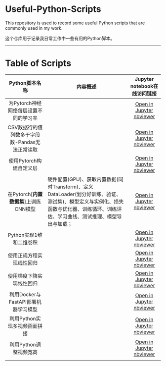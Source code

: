 # Useful-Python-Scripts

This repository is used to record some useful Python scripts that are commonly used in my work.

这个仓库用于记录我日常工作中一些有用的Python脚本。

---

# Table of Scripts

|                 Python脚本名称                 | 内容概述                                                                                                                                                                           |                                                                                                                  Jupyter notebook在线访问链接                                                                                                                  |
| :--------------------------------------------: | ---------------------------------------------------------------------------------------------------------------------------------------------------------------------------------- | :-------------------------------------------------------------------------------------------------------------------------------------------------------------------------------------------------------------------------------------------------------------: |
|     为Pytorch神经网络每层设置不同的学习率     |                                                                                                                                                                                    |                                 [Open in Jupyter nbviewer](https://nbviewer.jupyter.org/urls/raw.githubusercontent.com/YaoXiao-CS/Useful-Python-Scripts/main/Scripts_folder/Different_learningRete_for_eachLayer_of_Pytorch.ipynb)                                 |
| CSV数据行的值列数多于字段数-Pandas无法正常读取 |                                                                                                                                                                                    |                                  [Open in Jupyter nbviewer](https://nbviewer.jupyter.org/urls/raw.githubusercontent.com/YaoXiao-CS/Useful-Python-Scripts/main/Scripts_folder/CSV数据行的列数多于字段数-Pandas无法正常读取.ipynb)                                  |
|            使用Pytorch构建自定义层            |                                                                                                                                                                                    |                                             [Open in Jupyter nbviewer](https://nbviewer.jupyter.org/urls/raw.githubusercontent.com/YaoXiao-CS/Useful-Python-Scripts/main/Scripts_folder/使用Pytorch构建自定义层.ipynb)                                             |
|  在Pytorch[**内置数据集**]上训练CNN模型  | 硬件配置(GPU)、获取内置数据(同时Transform)、定义DataLoader(划分好训练、验证、测试集)、模型定义与实例化、损失函数与优化器、训练循环、训练评估、学习曲线、测试推理、模型导出与加载； |                     [Open in Jupyter nbviewer](https://nbviewer.jupyter.org/urls/raw.githubusercontent.com/YaoXiao-CS/Useful-Python-Scripts/main/Scripts_folder/ML-在Pytorch内置数据上训练CNN/Train_CNN_on_built-in_datasets_in_PyTorch.ipynb)                     |
|            Python实现1维和二维卷积            |                                                                                                                                                                                    |                     [Open in Jupyter nbviewer](https://nbviewer.jupyter.org/urls/raw.githubusercontent.com/YaoXiao-CS/Useful-Python-Scripts/main/Scripts_folder/Python%E5%AE%9E%E7%8E%B01%E7%BB%B4%E5%92%8C2%E7%BB%B4%E5%8D%B7%E7%A7%AF.ipynb)                     |
|            使用正规方程实现线性回归            |                                                                                                                                                                                    |                                           [Open in Jupyter nbviewer](https://nbviewer.jupyter.org/urls/raw.githubusercontent.com/YaoXiao-CS/Useful-Python-Scripts/main/Scripts_folder/ML-使用正规方程实现线性回归.ipynb)                                           |
|            使用梯度下降实现线性回归            |                                                                                                                                                                                    | [Open in Jupyter nbviewer](https://nbviewer.jupyter.org/urls/raw.githubusercontent.com/YaoXiao-CS/Useful-Python-Scripts/main/Scripts_folder/ML-%E4%BD%BF%E7%94%A8%E6%A2%AF%E5%BA%A6%E4%B8%8B%E9%99%8D%E5%AE%9E%E7%8E%B0%E7%BA%BF%E6%80%A7%E5%9B%9E%E5%BD%92.ipynb) |
|      利用Docker与FastAPI部署机器学习模型      |                                                                                                                                                                                    |                  [Open in Jupyter nbviewer](https://nbviewer.jupyter.org/urls/raw.githubusercontent.com/YaoXiao-CS/Useful-Python-Scripts/main/Scripts_folder/ML-利用Docker与FastAPI部署机器学习模型/ML-利用Docker与FastAPI部署机器学习模型.ipynb)                  |
|          利用Python实现多视频画面拼接          |                                                                                                                                                                                    |                                    [Open in Jupyter nbviewer](https://nbviewer.jupyter.org/urls/raw.githubusercontent.com/YaoXiao-CS/Useful-Python-Scripts/main/Scripts_folder/利用Python实现多视频画面拼接/Main_Scripts.ipynb)                                    |
|             利用Python调整视频宽高             |                                                                                                                                                                                    |                                           [Open in Jupyter nbviewer](https://nbviewer.org/urls/raw.githubusercontent.com/YaoXiao-CS/Useful-Python-Scripts/main/Scripts_folder/利用Python调整视频宽高/Main_Script.ipynb)                                           |
|                                                |                                                                                                                                                                                    |                                                                                                                                                                                                                                                                |
